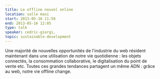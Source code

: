 ```yaml
---
title: Le offline nouvel online
location: salle maxi
start: 2013-05-16 11:50
end: 2013-05-16 12:05
type: talk
speaker: cedric-giorgi,
topic: sustainable-development
---
```


Une majorité de nouvelles opportunités de l'industrie du web résident maintenant dans une utilisation de notre vie quotidienne : les objets connectés, la consommation collaborative, le digitalisation du point de vente etc. Toutes ces grandes tendances partagent un même ADN : grâce au web, notre vie offline change.
